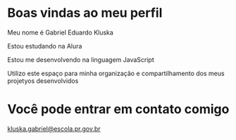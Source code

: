 # Boas vindas ao meu perfil 
Meu nome é Gabriel Eduardo Kluska

Estou estudando na Alura

Estou me desenvolvendo na linguagem JavaScript

Utilizo este espaço para minha organização e compartilhamento dos meus projetyos desenvolvidos

# Você pode entrar em contato comigo 

kluska.gabriel@escola.pr.gov.br
